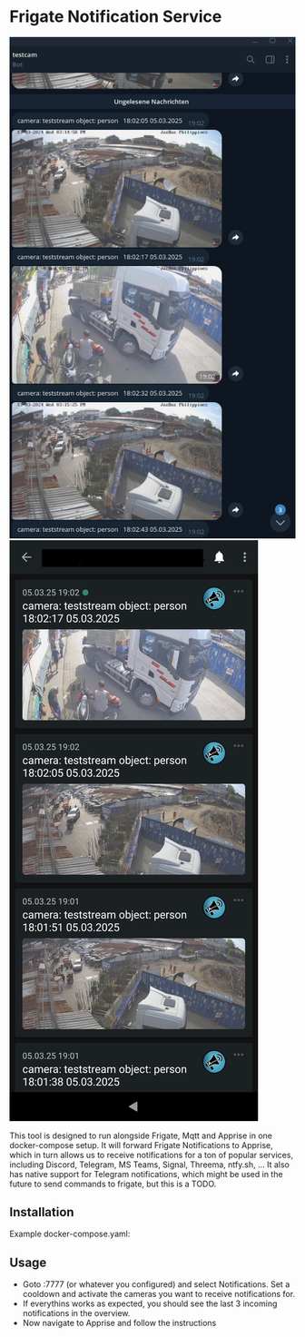 # Frigate Notification Service

![image info](./screenshots/telegram.png)
![image info](./screenshots/ntfy.png)

This tool is designed to run alongside Frigate, Mqtt and Apprise in one docker-compose setup.
It will forward Frigate Notifications to Apprise, which in turn allows us to receive notifications for a ton of popular services, including Discord, Telegram, MS Teams, Signal, Threema, ntfy.sh, ...
It also has native support for Telegram notifications, which might be used in the future to send commands to frigate, but this is a TODO.

## Installation

Example docker-compose.yaml:

## Usage

- Goto <your-host>:7777 (or whatever you configured) and select Notifications. Set a cooldown and activate the cameras you want to receive notifications for.
- If everythins works as expected, you should see the last 3 incoming notifications in the overview.
- Now navigate to Apprise and follow the instructions

